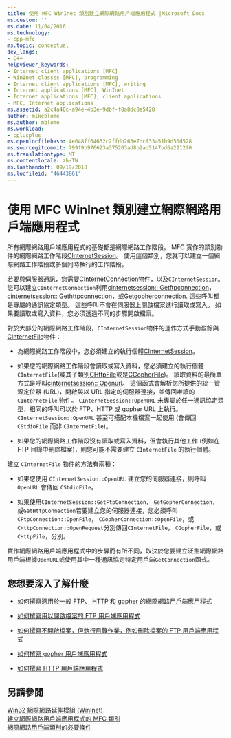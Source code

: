 ```yaml
---
title: 使用 MFC WinInet 類別建立網際網路用戶端應用程式 |Microsoft Docs
ms.custom: ''
ms.date: 11/04/2016
ms.technology:
- cpp-mfc
ms.topic: conceptual
dev_langs:
- C++
helpviewer_keywords:
- Internet client applications [MFC]
- WinInet classes [MFC], programming
- Internet client applications [MFC], writing
- Internet applications [MFC], WinInet
- Internet applications [MFC], client applications
- MFC, Internet applications
ms.assetid: a2c4a40c-a94e-4b3e-9dbf-f8a8dc8e5428
author: mikeblome
ms.author: mblome
ms.workload:
- cplusplus
ms.openlocfilehash: 4e048ff64632c2ffdb263e7dcf33a51b9d50d528
ms.sourcegitcommit: 799f9b976623a375203ad8b2ad5147bd6a2212f0
ms.translationtype: MT
ms.contentlocale: zh-TW
ms.lasthandoff: 09/19/2018
ms.locfileid: "46443861"
---
```

# <a name="writing-an-internet-client-application-using-mfc-wininet-classes"></a>使用 MFC WinInet 類別建立網際網路用戶端應用程式

所有網際網路用戶端應用程式的基礎都是網際網路工作階段。 MFC 實作的類別物件的網際網路工作階段[CInternetSession](../mfc/reference/cinternetsession-class.md)。 使用這個類別，您就可以建立一個網際網路工作階段或多個同時執行的工作階段。

若要與伺服器通訊，您需要[CInternetConnection](../mfc/reference/cinternetconnection-class.md)物件，以及`CInternetSession`。 您可以建立`CInternetConnection`利用[cinternetsession:: Getftpconnection](../mfc/reference/cinternetsession-class.md#getftpconnection)， [cinternetsession:: Gethttpconnection](../mfc/reference/cinternetsession-class.md#gethttpconnection)，或[Getgopherconnection](../mfc/reference/cinternetsession-class.md#getgopherconnection). 這些呼叫都是專屬的通訊協定類型。 這些呼叫不會在伺服器上開啟檔案進行讀取或寫入。 如果要讀取或寫入資料，您必須透過不同的步驟開啟檔案。

對於大部分的網際網路工作階段，`CInternetSession`物件的運作方式手動盈餘與[CInternetFile](../mfc/reference/cinternetfile-class.md)物件：

- 為網際網路工作階段中，您必須建立的執行個體[CInternetSession](../mfc/reference/cinternetsession-class.md)。

- 如果您的網際網路工作階段會讀取或寫入資料，您必須建立的執行個體`CInternetFile`(或其子類別[CHttpFile](../mfc/reference/chttpfile-class.md)或是[CGopherFile](../mfc/reference/cgopherfile-class.md))。 讀取資料的最簡單方式是呼叫[cinternetsession:: Openurl](../mfc/reference/cinternetsession-class.md#openurl)。 這個函式會解析您所提供的統一資源定位器 (URL)，開啟與以 URL 指定的伺服器連接，並傳回唯讀的 `CInternetFile` 物件。 `CInternetSession::OpenURL` 未專屬於任一通訊協定類型，相同的呼叫可以於 FTP、HTTP 或 gopher URL 上執行。 `CInternetSession::OpenURL` 甚至可搭配本機檔案一起使用 (會傳回 `CStdioFile` 而非 `CInternetFile`)。

- 如果您的網際網路工作階段沒有讀取或寫入資料，但會執行其他工作 (例如在 FTP 目錄中刪除檔案)，則您可能不需要建立 `CInternetFile` 的執行個體。

建立 `CInternetFile` 物件的方法有兩種：

- 如果您使用 `CInternetSession::OpenURL` 建立您的伺服器連接，則呼叫 `OpenURL` 會傳回 `CStdioFile`。

- 如果使用`CInternetSession::GetFtpConnection`， `GetGopherConnection`，或`GetHttpConnection`若要建立您的伺服器連接，您必須呼叫`CFtpConnection::OpenFile`， `CGopherConnection::OpenFile`，或`CHttpConnection::OpenRequest`分別傳回`CInternetFile`， `CGopherFile`，或`CHttpFile`，分別。

實作網際網路用戶端應用程式中的步驟而有所不同，取決於您要建立泛型網際網路用戶端根據`OpenURL`或使用其中一種通訊協定特定用戶端`GetConnection`函式。

## <a name="what-do-you-want-to-know-more-about"></a>您想要深入了解什麼

- [如何撰寫適用於一般 FTP、 HTTP 和 gopher 的網際網路用戶端應用程式](../mfc/steps-in-a-typical-internet-client-application.md)

- [如何撰寫用以開啟檔案的 FTP 用戶端應用程式](../mfc/steps-in-a-typical-ftp-client-application.md)

- [如何撰寫不開啟檔案，但執行目錄作業，例如刪除檔案的 FTP 用戶端應用程式](../mfc/steps-in-a-typical-ftp-client-application-to-delete-a-file.md)

- [如何撰寫 gopher 用戶端應用程式](../mfc/steps-in-a-typical-gopher-client-application.md)

- [如何撰寫 HTTP 用戶端應用程式](../mfc/steps-in-a-typical-http-client-application.md)

## <a name="see-also"></a>另請參閱

[Win32 網際網路延伸模組 (WinInet)](../mfc/win32-internet-extensions-wininet.md)<br/>
[建立網際網路用戶端應用程式的 MFC 類別](../mfc/mfc-classes-for-creating-internet-client-applications.md)<br/>
[網際網路用戶端類別的必要條件](../mfc/prerequisites-for-internet-client-classes.md)
